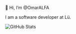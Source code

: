 👋 Hi, I’m @OmarALFA

I am a software developer at Lü.

![GitHub Stats](https://github-readme-stats.vercel.app/api?username=OmarALFA&count_private=true&show_icons=true&theme=merko)

